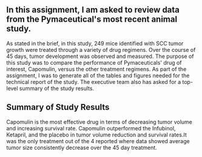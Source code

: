 ## In this assignment, I am asked to review data from the Pymaceutical's most recent animal study.

As stated in the brief, in this study, 249 mice identified with SCC tumor growth were treated through a variety of drug regimens. Over the course of 45 days, tumor development was observed and measured. The purpose of this study was to compare the performance of Pymaceuticals' drug of interest, Capomulin, versus the other treatment regimens. As part of the assignment, I was to generate all of the tables and figures needed for the technical report of the study. The executive team also has asked for a top-level summary of the study results.

## Summary of Study Results
Capomulin is the most effective drug in terms of decreasing tumor volume and increasing survival rate. Capomulin outperformed the Infubinol, Ketapril, and the placebo in tumor volume reduction and survival rates.It was the only treatment out of the 4 reported where data showed average tumor size consistently decrease over the 45 day treatment.

